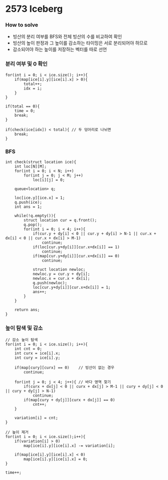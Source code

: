 # 2573 Iceberg
### How to solve
- 빙산의 분리 여부를 BFS와 전체 빙산의 수를 비교하여 확인
- 빙산의 높이 판정과 그 높이를 감소하는 타이밍은 서로 분리되어야 하므로
- 감소되어야 하는 높이를 저장하는 벡터를 따로 선언

### 분리 여부 및 0 확인
    for(int i = 0; i < ice.size(); i++){
        if(map[ice[i].y][ice[i].x] > 0){
            total++;
            idx = i;
        }
    }

    if(total == 0){
        time = 0;
        break;
    }

    if(check(ice[idx]) < total){ // 두 덩어리로 나뉘면
        break;
    }

### BFS
    int check(struct location ice){
        int loc[N][M];
        for(int i = 0; i < N; i++)
            for(int j = 0; j < M; j++)
                loc[i][j] = 0;

        queue<location> q;

        loc[ice.y][ice.x] = 1;
        q.push(ice);
        int ans = 1;

        while(!q.empty()){
            struct location cur = q.front();
            q.pop();
            for(int i = 0; i < 4; i++){
                if(cur.y + dy[i] < 0 || cur.y + dy[i] > N-1 || cur.x + dx[i] < 0 || cur.x + dx[i] > M-1)
                    continue;
                if(loc[cur.y+dy[i]][cur.x+dx[i]] == 1)
                    continue;
                if(map[cur.y+dy[i]][cur.x+dx[i]] == 0)
                    continue;
                
                struct location newloc;
                newloc.y = cur.y + dy[i];
                newloc.x = cur.x + dx[i];
                q.push(newloc);
                loc[cur.y+dy[i]][cur.x+dx[i]] = 1;
                ans++;
            }
        }

        return ans;
    }

### 높이 탐색 및 감소
    // 감소 높이 탐색
    for(int i = 0; i < ice.size(); i++){
        int cnt = 0;
        int curx = ice[i].x;
        int cury = ice[i].y;

        if(map[cury][curx] == 0)    // 빙산이 없는 경우
            continue;

        for(int j = 0; j < 4; j++){ // 바다 영역 찾기
            if(curx + dx[j] < 0 || curx + dx[j] > M-1 || cury + dy[j] < 0 || cury + dy[j] > N-1)
                continue;
            if(map[cury + dy[j]][curx + dx[j]] == 0)
                cnt++;
        }

        variation[i] = cnt;
    }

    // 높이 제거
    for(int i = 0; i < ice.size();i++){
        if(variation[i] > 0)
            map[ice[i].y][ice[i].x] -= variation[i];
            
        if(map[ice[i].y][ice[i].x] < 0)
            map[ice[i].y][ice[i].x] = 0;
    }

    time++;